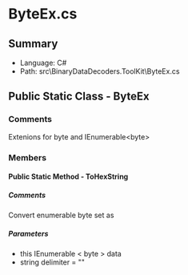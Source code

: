 ﻿# ByteEx.cs

## Summary

* Language: C#
* Path: src\BinaryDataDecoders.ToolKit\ByteEx.cs

## Public Static Class - ByteEx

### Comments

 <summary>
 Extenions for byte and IEnumerable&lt;byte&gt;
 </summary>

### Members

#### Public Static Method - ToHexString

##### Comments

 <summary>
 Convert enumerable byte set as 
 </summary>
 <paramname="data"></param>
 <paramname="delimiter"></param>
 <returns></returns>

#####  Parameters

 - this IEnumerable < byte > data 
 - string delimiter = "" 

